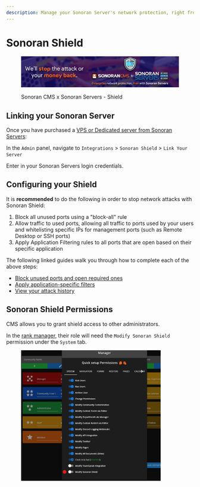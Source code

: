 ```yaml
---
description: Manage your Sonoran Server's network protection, right from the CMS!
---
```


# Sonoran Shield

<figure><img src="../.gitbook/assets/image (1) (1) (1) (1) (1) (1) (1) (1) (1) (1) (1) (1).png" alt=""><figcaption><p>Sonoran CMS x Sonoran Servers - Shield</p></figcaption></figure>

## Linking your Sonoran Server

Once you have purchased a [VPS or Dedicated server from Sonoran Servers](https://sonoranservers.com/):

In the `Admin` panel, navigate to `Integrations` > `Sonoran Shield` > `Link Your Server`

Enter in your Sonoran Servers login credentials.

## Configuring your Shield

It is **recommended** to do the following in order to stop network attacks with Sonoran Shield:

1. Block all unused ports using a "block-all" rule
2. Allow traffic to used ports, allowing all traffic to ports used by your users and whitelisting specific IPs for management ports (such as Remote Desktop or SSH ports)
3. Apply Application Filtering rules to all ports that are open based on their specific application

The following linked guides walk you through how to complete each of the above steps:

* [Block unused ports and open required ones](https://info.sonoranservers.com/tutorials/sonoran-shield/firewall-rules)
* [Apply application-specific filters](https://info.sonoranservers.com/tutorials/sonoran-shield/application-filters)
* [View your attack history](https://info.sonoranservers.com/tutorials/sonoran-shield/attack-history)

## Sonoran Shield Permissions

CMS allows you to grant shield access to other administrators.

In the [rank manager](../tutorials/user-management/creating-departments.md), their role will need the `Modify Sonoran Shield` permission under the `System` tab.

<figure><img src="../.gitbook/assets/image (6) (1) (1) (1).png" alt="" width="375"><figcaption></figcaption></figure>
